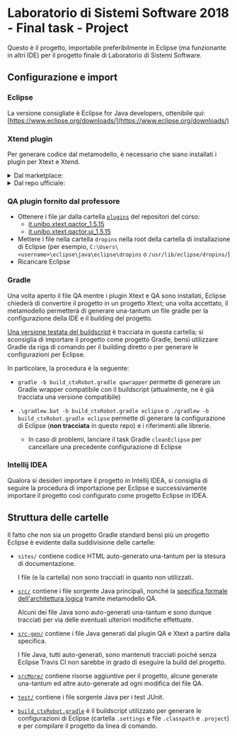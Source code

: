 # Laboratorio di Sistemi Software 2018 - Final task - Project

Questo è il progetto, importabile preferibilmente in Eclipse (ma funzionante in altri IDE) per il progetto finale di Laboratorio di Sistemi Software.

## Configurazione e import

### Eclipse

La versione consigliate è Eclipse for Java developers, ottenibile qui: [https://www.eclipse.org/downloads/](https://www.eclipse.org/downloads/)

### Xtend plugin

Per generare codice dal metamodello, è necessario che siano installati i plugin per Xtext e Xtend.

<details>
  <summary>Dal marketplace:</summary>
  <p>

  - Help > Eclipse Marketplace...
  - Cercare "Xtext"
  - Installare "Eclipse Xtend" e "Eclipse Xtext"

  </p>
</details>

<details>
  <summary>Dal repo ufficiale:</summary>
  <p>

  - Help > Install New Software...
  - Add...
  - Impostare il nome "Xtext" e la Location " http://download.eclipse.org/modeling/tmf/xtext/updates/composite/releases/ "
  - Installare "Xtend" e "Xtext"

  </p>
</details>

### QA plugin fornito dal professore

  - Ottenere i file jar dalla cartella [``plugins``](https://github.com/anatali/iss2018/tree/master/it.unibo.issMaterial/plugins) del repositori del corso:
    - [it.unibo.xtext.qactor_1.5.15](https://github.com/anatali/iss2018/raw/master/it.unibo.issMaterial/plugins/it.unibo.xtext.qactor_1.5.15.jar)
    - [it.unibo.xtext.qactor.ui_1.5.15](https://github.com/anatali/iss2018/raw/master/it.unibo.issMaterial/plugins/it.unibo.xtext.qactor.ui_1.5.15.jar)
  - Mettere i file nella cartella ``dropins`` nella root della cartella di installazione di Eclipse (per esempio, ``C:\Users\<username>\eclipse\java\eclipse\dropins`` o ``/usr/lib/eclipse/dropins/``)
  - Ricaricare Eclipse

### Gradle

Una volta aperto il file QA mentre i plugin Xtext e QA sono installati, Eclipse chiederà di convertire il progetto in un progetto Xtext;
una volta accettato, il metamodello permetterà di generare una-tantum un file gradle per la configurazione della IDE e il building del progetto.

[Una versione testata del buildscript](./build_ctxRobot.gradle) è tracciata in questa cartella;
si sconsiglia di importare il progetto come progetto Gradle, bensì utilizzare Gradle da riga di comando per il building diretto o per generare le configurazioni per Eclipse.

In particolare, la procedura è la seguente:

  - ``gradle -b build_ctxRobot.gradle qawrapper`` permette di generare un Gradle wrapper compatibile con il buildscript (attualmente, ne è già tracciata una versione compatibile)

  - ``.\gradlew.bat -b build_ctxRobot.gradle eclipse`` o ``./gradlew -b build_ctxRobot.gradle eclipse`` permette di generare la configurazione di Eclipse (**non tracciata** in questo repo) e i riferimenti alle librerie.

    - In caso di problemi, lanciare il task Gradle ``cleanEclipse`` per cancellare una precedente configurazione di Eclipse

### Intellij IDEA

Qualora si desideri importare il progetto in Intellij IDEA, si consiglia di seguire la procedura di importazione per Eclipse e successivamente importare il progetto così configurato come progetto Eclipse in IDEA.

## Struttura delle cartelle

Il fatto che non sia un progetto Gradle standard bensì più un progetto Eclipse è evidente dalla suddivisione delle cartelle:

  - ``sites/``
    contiene codice HTML auto-generato una-tantum per la stesura di documentazione.

    I file (e la cartella) non sono tracciati in quanto non utilizzati.

  - [``src/``](./src)
    contiene i file sorgente Java principali, nonché la [specifica formale dell'architettura logica](./src/robot.qa) tramite metamodello QA.

    Alcuni dei file Java sono auto-generati una-tantum e sono dunque tracciati per via delle eventuali ulteriori modifiche effettuate.

  - [``src-gen/``](./src-gen)
    contiene i file Java generati dal plugin QA e Xtext a partire dalla specifica.

    I file Java, tutti auto-generati, sono mantenuti tracciati poiché senza Eclipse Travis CI non sarebbe in grado di eseguire la build del progetto.

  - [``srcMore/``](./srcMore)
    contiene risorse aggiuntive per il progetto, alcune generate una-tantum ed altre auto-generate ad ogni modifica del file QA.

  - [``test/``](./soffritti)
    contiene i file sorgente Java per i test JUnit.

  - [``build_ctxRobot.gradle``](./build_ctxRobot.gradle)
    è il buildscript utilizzato per generare le configurazioni di Eclipse (cartella ``.settings`` e file ``.classpath`` e ``.project``) e per compilare il progetto da linea di comando.
